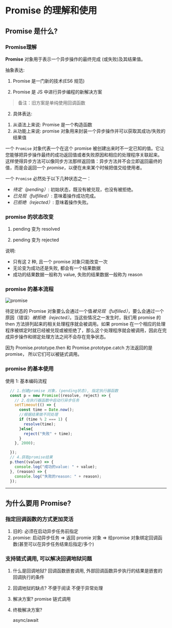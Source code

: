 # Promise 的理解和使用

## Promise 是什么?

### Promise理解

**Promise** 对象用于表示一个异步操作的最终完成 (或失败)及其结果值。

抽象表达:
1) Promise 是一门新的技术(ES6 规范) 
2. Promise 是 JS 中进行异步编程的新解决方案

  > 备注：旧方案是单纯使用回调函数
2. 具体表达:
1) 从语法上来说: Promise 是一个构造函数
2) 从功能上来说: promise 对象用来封装一个异步操作并可以获取其成功/失败的结果值

一个 `Promise` 对象代表一个在这个 promise 被创建出来时不一定已知的值。它让您能够把异步操作最终的成功返回值或者失败原因和相应的处理程序关联起来。 这样使得异步方法可以像同步方法那样返回值：异步方法并不会立即返回最终的值，而是会返回一个 *promise*，以便在未来某个时候把值交给使用者。

一个 `Promise` 必然处于以下几种状态之一：

- *待定（pending）*: 初始状态，既没有被兑现，也没有被拒绝。
- *已兑现（fulfilled）*: 意味着操作成功完成。
- *已拒绝（rejected）*: 意味着操作失败。

### promise 的状态改变

1. pending 变为 resolved

2. pending 变为 rejected

说明: 

- 只有这 2 种, 且一个 promise 对象只能改变一次
- 无论变为成功还是失败, 都会有一个结果数据
- 成功的结果数据一般称为 value, 失败的结果数据一般称为 reason

### promise 的基本流程



![promise](E:\pogject\学习笔记\image\js\promise基本流程.jpg)

待定状态的 Promise 对象要么会通过一个值*被兑现（fulfilled）*，要么会通过一个原因（错误）*被拒绝（rejected）*。当这些情况之一发生时，我们用 promise 的 then 方法排列起来的相关处理程序就会被调用。如果 promise 在一个相应的处理程序被绑定时就已经被兑现或被拒绝了，那么这个处理程序就会被调用，因此在完成异步操作和绑定处理方法之间不会存在竞争状态。

因为 Promise.prototype.then 和  Promise.prototype.catch 方法返回的是 promise， 所以它们可以被链式调用。

### promise 的基本使用

使用 1: 基本编码流程

```js
  // 1.创建promise 对象，(pending状态), 指定执行器函数
  const p = new Promise((resolve, reject) => {
    // 2.在执行器函数中启动行异步任务
    setTimeout(() => {
      const time = Date.now();
      //根据结果做不同处理
      if (time % 2 === 1) {
        resolve(time);
      }else{
        reject("失败" + time);
      }
    }, 2000);

  });
  // 4.获取promise结果
  p.then((value) => {
    console.log("成功的value: " + value);
  }, (reason) => {
    console.log("失败的reason: " + reason);
  });
```



---

## 为什么要用 Promise?

### 指定回调函数的方式更加灵活

1. 旧的: 必须在启动异步任务前指定
2. promise: 启动异步任务 => 返回 promie 对象 => 给promise 对象绑定回调函数(甚至可以在异步任务结束后指定/多个)

### 支持链式调用, 可以解决回调地狱问题

1. 什么是回调地狱?
  回调函数嵌套调用, 外部回调函数异步执行的结果是嵌套的回调执行的条件

2. 回调地狱的缺点?
  不便于阅读
  不便于异常处理

3. 解决方案?
  promise 链式调用

4. 终极解决方案?

   async/await


